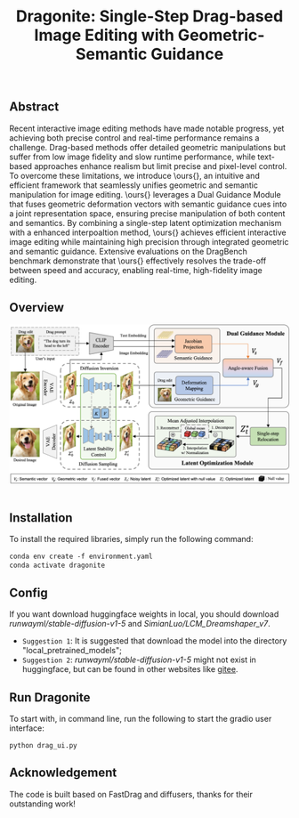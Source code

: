 <p align="center">
  <h1 align="center">Dragonite: Single-Step Drag-based Image Editing with Geometric-Semantic Guidance</h1>
  <br>
</p>

## Abstract
Recent interactive image editing methods have made notable progress, yet achieving both precise control and real-time performance remains a challenge. Drag-based methods offer detailed geometric manipulations but suffer from low image fidelity and slow runtime performance, while text-based approaches enhance realism but limit precise and pixel-level control. To overcome these limitations, we introduce \ours{}, an intuitive and efficient framework that seamlessly unifies geometric and semantic manipulation for image editing. \ours{} leverages a Dual Guidance Module that fuses geometric deformation vectors with semantic guidance cues into a joint representation space, ensuring precise manipulation of both content and semantics. By combining a single-step latent optimization mechanism with a enhanced interpoaltion method, \ours{} achieves efficient interactive image editing while maintaining high precision through integrated geometric and semantic guidance. Extensive evaluations on the DragBench benchmark demonstrate that \ours{} effectively resolves the trade-off between speed and accuracy, enabling real-time, high-fidelity image editing.

## Overview
  <div align="center">
    <img src="./release-doc/asset/Arch.png">
  </div>
  <br>

## Installation

To install the required libraries, simply run the following command:
```
conda env create -f environment.yaml
conda activate dragonite
```

## Config
If you want download huggingface weights in local, you should download *runwayml/stable-diffusion-v1-5* and *SimianLuo/LCM_Dreamshaper_v7*.
- ```Suggestion 1```: It is suggested that download the model into the directory "local\_pretrained\_models";
- ```Suggestion 2```: *runwayml/stable-diffusion-v1-5* might not exist in huggingface, but can be found in other websites like [gitee](https://ai.gitee.com/hf-models/runwayml/stable-diffusion-v1-5/tree/main). 


## Run Dragonite
To start with, in command line, run the following to start the gradio user interface:
```
python drag_ui.py
```


## Acknowledgement
The code is built based on FastDrag and diffusers, thanks for their outstanding work!
